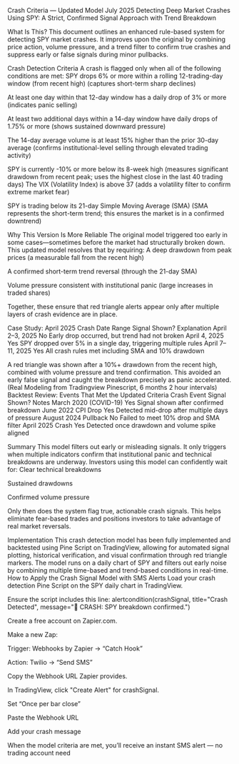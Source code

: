 Crash Criteria — Updated Model July 2025
Detecting Deep Market Crashes Using SPY:
 A Strict, Confirmed Signal Approach with Trend Breakdown

What Is This?
This document outlines an enhanced rule-based system for detecting SPY market crashes.
 It improves upon the original by combining price action, volume pressure, and a trend filter to confirm true crashes and suppress early or false signals during minor pullbacks.

Crash Detection Criteria
A crash is flagged only when all of the following conditions are met:
SPY drops 6% or more within a rolling 12-trading-day window (from recent high)
 (captures short-term sharp declines)


At least one day within that 12-day window has a daily drop of 3% or more
 (indicates panic selling)


At least two additional days within a 14-day window have daily drops of 1.75% or more
 (shows sustained downward pressure)


The 14-day average volume is at least 15% higher than the prior 30-day average
 (confirms institutional-level selling through elevated trading activity)


SPY is currently -10% or more below its 8-week high
 (measures significant drawdown from recent peak; uses the highest close in the last 40 trading days)
The VIX (Volatility Index) is above 37                                                                                             (adds a volatility filter to confirm extreme market fear)


SPY is trading below its 21-day Simple Moving Average (SMA)
 (SMA represents the short-term trend; this ensures the market is in a confirmed downtrend)





Why This Version Is More Reliable
The original model triggered too early in some cases—sometimes before the market had structurally broken down.
 This updated model resolves that by requiring:
A deep drawdown from peak prices (a measurable fall from the recent high)


A confirmed short-term trend reversal (through the 21-day SMA)


Volume pressure consistent with institutional panic (large increases in traded shares)


Together, these ensure that red triangle alerts appear only after multiple layers of crash evidence are in place.

Case Study: April 2025 Crash
Date Range
Signal Shown?
Explanation
April 2–3, 2025
No
Early drop occurred, but trend had not broken
April 4, 2025
Yes
SPY dropped over 5% in a single day, triggering multiple rules
April 7–11, 2025
Yes
All crash rules met including SMA and 10% drawdown

A red triangle was shown after a 10%+ drawdown from the recent high, combined with volume pressure and trend confirmation.
 This avoided an early false signal and caught the breakdown precisely as panic accelerated.
(Real Modeling from Tradingview Pinescript, 6 months 2 hour intervals)
Backtest Review: Events That Met the Updated Criteria
Crash Event
Signal Shown?
Notes
March 2020 (COVID-19)
Yes
Signal shown after confirmed breakdown
June 2022 CPI Drop
Yes
Detected mid-drop after multiple days of pressure
August 2024 Pullback
No
Failed to meet 10% drop and SMA filter
April 2025 Crash
Yes
Detected once drawdown and volume spike aligned


Summary
This model filters out early or misleading signals. It only triggers when multiple indicators confirm that institutional panic and technical breakdowns are underway.
Investors using this model can confidently wait for:
Clear technical breakdowns


Sustained drawdowns


Confirmed volume pressure


Only then does the system flag true, actionable crash signals. This helps eliminate fear-based trades and positions investors to take advantage of real market reversals.

Implementation
This crash detection model has been fully implemented and backtested using Pine Script on TradingView, allowing for automated signal plotting, historical verification, and visual confirmation through red triangle markers.
 The model runs on a daily chart of SPY and filters out early noise by combining multiple time-based and trend-based conditions in real-time.
How to Apply the Crash Signal Model with SMS Alerts
Load your crash detection Pine Script on the SPY daily chart in TradingView.


Ensure the script includes this line:
 alertcondition(crashSignal, title="Crash Detected", message="🚨 CRASH: SPY breakdown confirmed.")


Create a free account on Zapier.com.


Make a new Zap:


Trigger: Webhooks by Zapier → “Catch Hook”


Action: Twilio → “Send SMS”


Copy the Webhook URL Zapier provides.


In TradingView, click "Create Alert" for crashSignal.


Set “Once per bar close”


Paste the Webhook URL


Add your crash message


When the model criteria are met, you’ll receive an instant SMS alert — no trading account need



